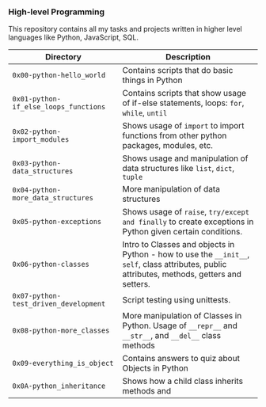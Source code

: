 ### High-level Programming

This repository contains all my tasks and projects written in higher level languages like Python, JavaScript, SQL.

Directory | Description
--- | ---
`0x00-python-hello_world` | Contains scripts that do basic things in Python
`0x01-python-if_else_loops_functions` | Contains scripts that show usage of if-else statements, loops: `for`, `while`, `until`
`0x02-python-import_modules` | Shows usage of `import` to import functions from other python packages, modules, etc.
`0x03-python-data_structures` | Shows usage and manipulation of data structures like `list`, `dict`, `tuple`
`0x04-python-more_data_structures` | More manipulation of data structures
`0x05-python-exceptions` | Shows usage of `raise`, `try/except and finally` to create exceptions in Python given certain conditions.
`0x06-python-classes` | Intro to Classes and objects in Python - how to use the `__init__`, `self`, class attributes, public attributes, methods, getters and setters.
`0x07-python-test_driven_development` | Script testing using unittests.
`0x08-python-more_classes` | More manipulation of Classes in Python. Usage of `__repr__` and `__str__`, and `__del__` class methods
`0x09-everything_is_object` | Contains answers to quiz about Objects in Python
`0x0A-python_inheritance` | Shows how a child class inherits methods and 
